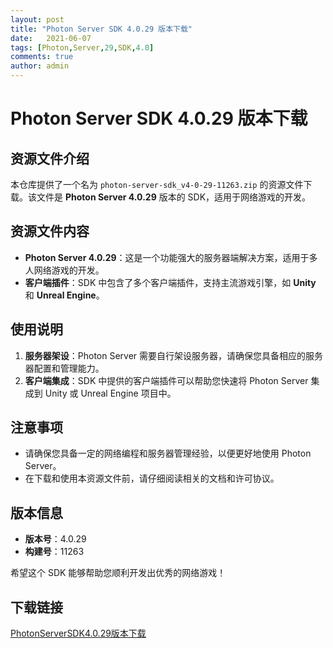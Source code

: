 ```yaml
---
layout: post
title: "Photon Server SDK 4.0.29 版本下载"
date:   2021-06-07
tags: [Photon,Server,29,SDK,4.0]
comments: true
author: admin
---
```

# Photon Server SDK 4.0.29 版本下载

## 资源文件介绍

本仓库提供了一个名为 `photon-server-sdk_v4-0-29-11263.zip` 的资源文件下载。该文件是 **Photon Server 4.0.29** 版本的 SDK，适用于网络游戏的开发。

## 资源文件内容

- **Photon Server 4.0.29**：这是一个功能强大的服务器端解决方案，适用于多人网络游戏的开发。
- **客户端插件**：SDK 中包含了多个客户端插件，支持主流游戏引擎，如 **Unity** 和 **Unreal Engine**。

## 使用说明

1. **服务器架设**：Photon Server 需要自行架设服务器，请确保您具备相应的服务器配置和管理能力。
2. **客户端集成**：SDK 中提供的客户端插件可以帮助您快速将 Photon Server 集成到 Unity 或 Unreal Engine 项目中。

## 注意事项

- 请确保您具备一定的网络编程和服务器管理经验，以便更好地使用 Photon Server。
- 在下载和使用本资源文件前，请仔细阅读相关的文档和许可协议。

## 版本信息

- **版本号**：4.0.29
- **构建号**：11263

希望这个 SDK 能够帮助您顺利开发出优秀的网络游戏！

## 下载链接

[PhotonServerSDK4.0.29版本下载](https://pan.quark.cn/s/c84f68c4bdcf)